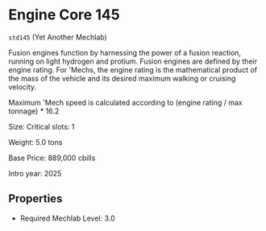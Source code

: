 # Engine Core 145

`std145` (Yet Another Mechlab)

Fusion engines function by harnessing the power of a fusion reaction, running on light hydrogen and protium. Fusion engines are defined by their engine rating. For 'Mechs, the engine rating is the mathematical product of the mass of the vehicle and its desired maximum walking or cruising velocity.

Maximum 'Mech speed is calculated according to (engine rating / max tonnage) * 16.2

Size: Critical slots: 1

Weight: 5.0 tons

Base Price: 889,000 cbills

Intro year: 2025

## Properties
* Required Mechlab Level: 3.0 
